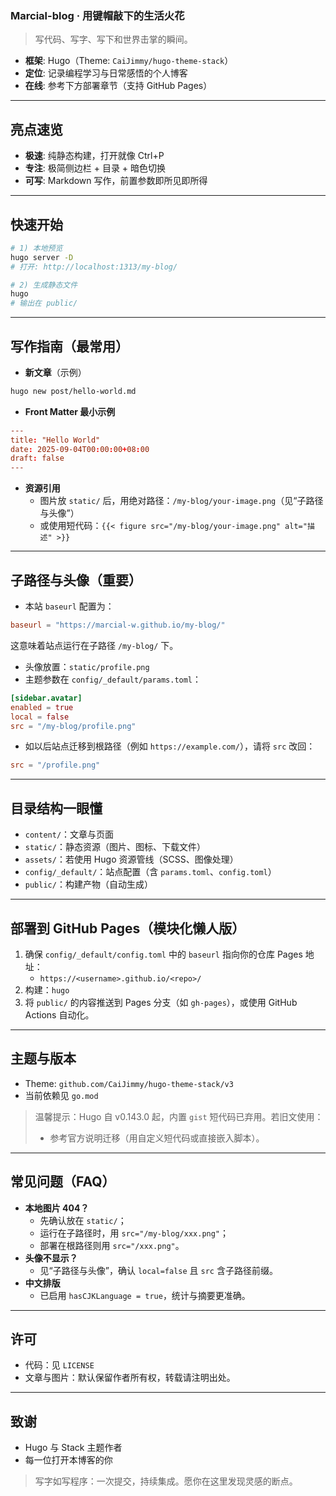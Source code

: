 ### Marcial-blog · 用键帽敲下的生活火花

> 写代码、写字、写下和世界击掌的瞬间。

- **框架**: Hugo（Theme: `CaiJimmy/hugo-theme-stack`）
- **定位**: 记录编程学习与日常感悟的个人博客
- **在线**: 参考下方部署章节（支持 GitHub Pages）

---

## 亮点速览
- **极速**: 纯静态构建，打开就像 Ctrl+P
- **专注**: 极简侧边栏 + 目录 + 暗色切换
- **可写**: Markdown 写作，前置参数即所见即所得

---

## 快速开始

```bash
# 1) 本地预览
hugo server -D
# 打开: http://localhost:1313/my-blog/

# 2) 生成静态文件
hugo
# 输出在 public/
```

---

## 写作指南（最常用）

- **新文章**（示例）
```bash
hugo new post/hello-world.md
```
- **Front Matter 最小示例**
```toml
---
title: "Hello World"
date: 2025-09-04T00:00:00+08:00
draft: false
---
```
- **资源引用**
  - 图片放 `static/` 后，用绝对路径：`/my-blog/your-image.png`（见“子路径与头像”）
  - 或使用短代码：`{{< figure src="/my-blog/your-image.png" alt="描述" >}}`

---

## 子路径与头像（重要）

- 本站 `baseurl` 配置为：
```toml
baseurl = "https://marcial-w.github.io/my-blog/"
```
这意味着站点运行在子路径 `/my-blog/` 下。

- 头像放置：`static/profile.png`
- 主题参数在 `config/_default/params.toml`：
```toml
[sidebar.avatar]
enabled = true
local = false
src = "/my-blog/profile.png"
```
- 如以后站点迁移到根路径（例如 `https://example.com/`），请将 `src` 改回：
```toml
src = "/profile.png"
```

---

## 目录结构一眼懂
- `content/`：文章与页面
- `static/`：静态资源（图片、图标、下载文件）
- `assets/`：若使用 Hugo 资源管线（SCSS、图像处理）
- `config/_default/`：站点配置（含 `params.toml`、`config.toml`）
- `public/`：构建产物（自动生成）

---

## 部署到 GitHub Pages（模块化懒人版）

1. 确保 `config/_default/config.toml` 中的 `baseurl` 指向你的仓库 Pages 地址：
   - `https://<username>.github.io/<repo>/`
2. 构建：`hugo`
3. 将 `public/` 的内容推送到 Pages 分支（如 `gh-pages`），或使用 GitHub Actions 自动化。

---

## 主题与版本
- Theme: `github.com/CaiJimmy/hugo-theme-stack/v3`
- 当前依赖见 `go.mod`

> 温馨提示：Hugo 自 v0.143.0 起，内置 `gist` 短代码已弃用。若旧文使用：
> - 参考官方说明迁移（用自定义短代码或直接嵌入脚本）。

---

## 常见问题（FAQ）
- **本地图片 404？**
  - 先确认放在 `static/`；
  - 运行在子路径时，用 `src="/my-blog/xxx.png"`；
  - 部署在根路径则用 `src="/xxx.png"`。
- **头像不显示？**
  - 见“子路径与头像”，确认 `local=false` 且 `src` 含子路径前缀。
- **中文排版**
  - 已启用 `hasCJKLanguage = true`，统计与摘要更准确。

---

## 许可
- 代码：见 `LICENSE`
- 文章与图片：默认保留作者所有权，转载请注明出处。

---

## 致谢
- Hugo 与 Stack 主题作者
- 每一位打开本博客的你

> 写字如写程序：一次提交，持续集成。愿你在这里发现灵感的断点。 